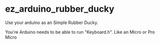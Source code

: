 # ez_arduino_rubber_ducky
Use your arduino as an Simple Rubber Ducky. 

You're Arduino needs to be able to run "Keyboard.h". Like an Micro or Pro Micro

